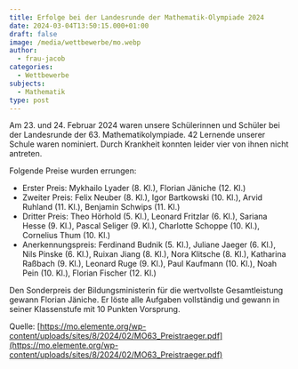```yaml
---
title: Erfolge bei der Landesrunde der Mathematik-Olympiade 2024
date: 2024-03-04T13:50:15.000+01:00
draft: false
image: /media/wettbewerbe/mo.webp
author:
  - frau-jacob
categories:
  - Wettbewerbe
subjects:
  - Mathematik
type: post
---
```

Am 23. und 24. Februar 2024 waren unsere Schülerinnen und Schüler bei der Landesrunde der 63. Mathematikolympiade. 42 Lernende unserer Schule waren nominiert. Durch Krankheit konnten leider vier von ihnen nicht antreten. 

Folgende Preise wurden errungen:

- Erster Preis: Mykhailo Lyader (8. Kl.), Florian Jäniche (12. Kl.)
- Zweiter Preis: Felix Neuber (8. Kl.), Igor Bartkowski (10. Kl.), Arvid Ruhland (11. Kl.), Benjamin Schwips (11. Kl.)
- Dritter Preis: Theo Hörhold (5. Kl.), Leonard Fritzlar (6. Kl.), Sariana Hesse (9. Kl.), Pascal Seliger (9. Kl.), Charlotte Schoppe (10. Kl.), Cornelius Thum (10. Kl.)
- Anerkennungspreis: Ferdinand Budnik (5. Kl.), Juliane Jaeger (6. Kl.), Nils Pinske (6. Kl.), Ruixan Jiang (8. Kl.), Nora Klitsche (8. Kl.), Katharina Raßbach (9. Kl.), Leonard Ruge (9. Kl.), Paul Kaufmann (10. Kl.), Noah Pein (10. Kl.), Florian Fischer (12. Kl.)

Den Sonderpreis der Bildungsministerin für die wertvollste Gesamtleistung gewann Florian Jäniche. Er löste alle Aufgaben vollständig und gewann in seiner Klassenstufe mit 10 Punkten Vorsprung. 





Quelle: [https://mo.elemente.org/wp-content/uploads/sites/8/2024/02/MO63_Preistraeger.pdf](https://mo.elemente.org/wp-content/uploads/sites/8/2024/02/MO63_Preistraeger.pdf)





